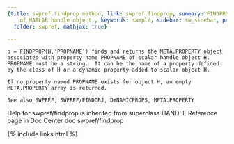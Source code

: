 ```yaml
---
{title: swpref.findprop method, link: swpref.findprop, summary: FINDPROP   Find property
    of MATLAB handle object., keywords: sample, sidebar: sw_sidebar, permalink: swpref_findprop,
  folder: swpref, mathjax: true}

---
```

    p = FINDPROP(H,'PROPNAME') finds and returns the META.PROPERTY object
    associated with property name PROPNAME of scalar handle object H.
    PROPNAME must be a string.  It can be the name of a property defined 
    by the class of H or a dynamic property added to scalar object H.
   
    If no property named PROPNAME exists for object H, an empty 
    META.PROPERTY array is returned.
 
    See also SWPREF, SWPREF/FINDOBJ, DYNAMICPROPS, META.PROPERTY
Help for swpref/findprop is inherited from superclass HANDLE
    Reference page in Doc Center
       doc swpref/findprop

{% include links.html %}
